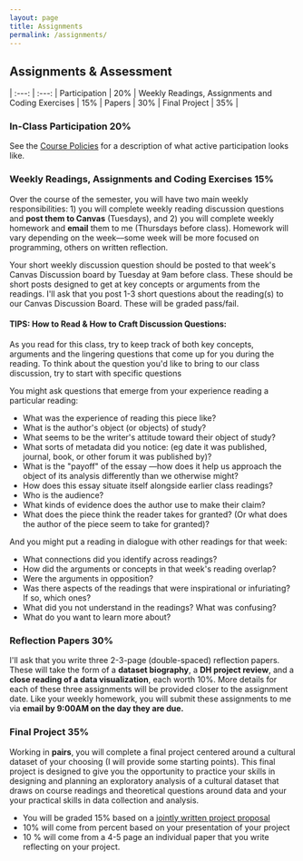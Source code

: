 ```yaml
---
layout: page
title: Assignments
permalink: /assignments/
---
```


## Assignments & Assessment 
 

| :---: | :---: |
Participation | 20% |
Weekly Readings, Assignments and Coding Exercises | 15% |
Papers |  30% |
Final Project | 35% |

### In-Class Participation 20%

See the [Course Policies](https://sceckert.github.io/IntroDHFall2022/policies) for a description of what active participation looks like.

### Weekly Readings, Assignments and Coding Exercises 15% 

Over the course of the semester, you will have two main weekly responsibilities: 1) you will complete weekly reading discussion questions and **post them to Canvas** (Tuesdays), and 2) you will complete weekly homework and **email** them to me (Thursdays before class). Homework  will vary depending on the week––some week will be more focused on programming, others on written reflection. 

Your short weekly discussion question should be posted to that week's Canvas Discussion board by Tuesday at 9am before class. These should be short posts designed to get at key concepts or arguments from the readings. I'll ask that you post 1-3 short questions about the reading(s) to our Canvas Discussion Board. These will be graded pass/fail.

#### TIPS: How to Read & How to Craft Discussion Questions:

As you read for this class, try to keep track of both key concepts, arguments and the lingering questions that come up for you during the reading. To think about the question you'd like to bring to our class discussion, try to start with specific questions

You might ask questions that emerge from your experience reading a particular reading: 

- What was the experience of reading this piece like? 
- What is the author's object (or objects) of study?
- What seems to be the writer's attitude toward their object of study?
- What sorts of metadata did you notice: (eg date it was published, journal, book, or other forum it was published by)?
- What is the "payoff" of the essay ––how does it help us approach the object of its analysis differently than we otherwise might? 
- How does this essay situate itself alongside earlier class readings?
- Who is the audience?
- What kinds of evidence does the author use to make their claim?
- What does the piece think the reader takes for granted? (Or what does the author of the piece seem to take for granted)?

And you might put a reading in dialogue with other readings for that week: 

- What connections did you identify across readings?
-  How did the arguments or concepts in that week's reading overlap? 
- Were the arguments in opposition?
- Was there aspects of the readings that were inspirational or infuriating? If so, which ones?
-  What did you not understand in the readings? What was confusing?
-  What do you want to learn more about?



### Reflection Papers 30%

I'll ask that you write three 2-3-page (double-spaced) reflection papers. These will take the form of a **dataset biography**, a **DH project review**, and a **close reading of a data visualization**, each worth 10%. More details for each of these three assignments will be provided closer to the assignment date. Like your weekly homework, you will submit these assignments to me via **email by 9:00AM on the day they are due.**


### Final Project 35%



Working in **pairs**, you will complete a final project centered around a cultural dataset of your choosing (I will provide some starting points). This final project is designed to give you the opportunity to practice your skills in designing and planning an exploratory analysis of a cultural dataset that draws on course readings and theoretical questions around data and your your practical skills in data collection and analysis.

-  You will be graded 15% based on a [jointly written project proposal](https://github.com/sceckert/IntroDHFall2022/blob/main/_assignments/final-project-proposal-assignment.md)
- 10% will come from  percent based on your presentation of your project
- 10 % will come from a 4-5 page an individual paper that you write reflecting on your project.
